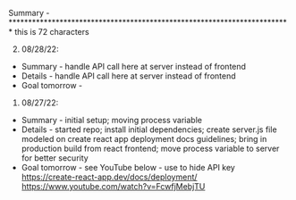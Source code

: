 Summary - ************************************************************************ this is 72 characters

2. 08/28/22:
 - Summary - handle API call here at server instead of frontend
 - Details - handle API call here at server instead of frontend
 - Goal tomorrow -

1. 08/27/22:
 - Summary - initial setup; moving process variable
 - Details - started repo; install initial dependencies; create server.js file modeled on create react app deployment docs guidelines; bring in production build from react frontend; move process variable to server for better security
 - Goal tomorrow - see YouTube below - use to hide API key
 https://create-react-app.dev/docs/deployment/
https://www.youtube.com/watch?v=FcwfjMebjTU
